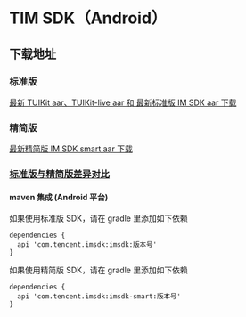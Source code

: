 # TIM SDK（Android）

## 下载地址

### 标准版
[最新 TUIKit aar、TUIKit-live aar 和 最新标准版 IM SDK aar 下载](https://im.sdk.qcloud.com/download/standard/5.1.62/TIM_SDK_Android_latest_aar.zip)


### 精简版
[最新精简版 IM SDK smart aar 下载](https://im.sdk.qcloud.com/download/smart/5.3.435/imsdk-smart-5.3.435.aar)


### [标准版与精简版差异对比](https://github.com/tencentyun/TIMSDK#%E6%A0%87%E5%87%86%E7%89%88%E4%B8%8E%E7%B2%BE%E7%AE%80%E7%89%88%E5%B7%AE%E5%BC%82%E5%AF%B9%E6%AF%94)

#### maven 集成 (Android 平台)
 如果使用标准版 SDK，请在 gradle 里添加如下依赖
 ```
 dependencies {
   api 'com.tencent.imsdk:imsdk:版本号'
 }
 ```
 如果使用精简版 SDK，请在 gradle 里添加如下依赖
 ```
 dependencies {
   api 'com.tencent.imsdk:imsdk-smart:版本号'
 }
 ```

